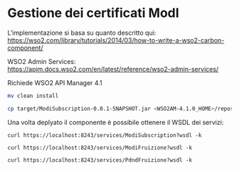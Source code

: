 # Gestione dei certificati ModI

L'implementazione si basa su quanto descritto qui: https://wso2.com/library/tutorials/2014/03/how-to-write-a-wso2-carbon-component/

WSO2 Admin Services: https://apim.docs.wso2.com/en/latest/reference/wso2-admin-services/

Richiede WSO2 API Manager 4.1

```sh
mv clean install

cp target/ModiSubscription-0.0.1-SNAPSHOT.jar <WSO2AM-4.1.0_HOME>/repository/components/dropins/
```

Una volta deplyato il componente è possibile ottenere il WSDL dei servizi:

`curl https://localhost:8243/services/ModiSubscription?wsdl -k`

`curl https://localhost:8243/services/ModiFruizione?wsdl -k`

`curl https://localhost:8243/services/PdndFruizione?wsdl -k`